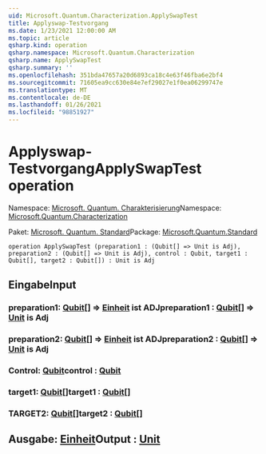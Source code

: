```yaml
---
uid: Microsoft.Quantum.Characterization.ApplySwapTest
title: Applyswap-Testvorgang
ms.date: 1/23/2021 12:00:00 AM
ms.topic: article
qsharp.kind: operation
qsharp.namespace: Microsoft.Quantum.Characterization
qsharp.name: ApplySwapTest
qsharp.summary: ''
ms.openlocfilehash: 351bda47657a20d6893ca18c4e63f46fba6e2bf4
ms.sourcegitcommit: 71605ea9cc630e84e7ef29027e1f0ea06299747e
ms.translationtype: MT
ms.contentlocale: de-DE
ms.lasthandoff: 01/26/2021
ms.locfileid: "98851927"
---
```

# <a name="applyswaptest-operation"></a><span data-ttu-id="f4073-102">Applyswap-Testvorgang</span><span class="sxs-lookup"><span data-stu-id="f4073-102">ApplySwapTest operation</span></span>

<span data-ttu-id="f4073-103">Namespace: [Microsoft. Quantum. Charakterisierung](xref:Microsoft.Quantum.Characterization)</span><span class="sxs-lookup"><span data-stu-id="f4073-103">Namespace: [Microsoft.Quantum.Characterization](xref:Microsoft.Quantum.Characterization)</span></span>

<span data-ttu-id="f4073-104">Paket: [Microsoft. Quantum. Standard](https://nuget.org/packages/Microsoft.Quantum.Standard)</span><span class="sxs-lookup"><span data-stu-id="f4073-104">Package: [Microsoft.Quantum.Standard](https://nuget.org/packages/Microsoft.Quantum.Standard)</span></span>




```qsharp
operation ApplySwapTest (preparation1 : (Qubit[] => Unit is Adj), preparation2 : (Qubit[] => Unit is Adj), control : Qubit, target1 : Qubit[], target2 : Qubit[]) : Unit is Adj
```


## <a name="input"></a><span data-ttu-id="f4073-105">Eingabe</span><span class="sxs-lookup"><span data-stu-id="f4073-105">Input</span></span>

### <a name="preparation1--qubit--unit--is-adj"></a><span data-ttu-id="f4073-106">preparation1: [Qubit](xref:microsoft.quantum.lang-ref.qubit)[] => [Einheit](xref:microsoft.quantum.lang-ref.unit)  ist ADJ</span><span class="sxs-lookup"><span data-stu-id="f4073-106">preparation1 : [Qubit](xref:microsoft.quantum.lang-ref.qubit)[] => [Unit](xref:microsoft.quantum.lang-ref.unit)  is Adj</span></span>




### <a name="preparation2--qubit--unit--is-adj"></a><span data-ttu-id="f4073-107">preparation2: [Qubit](xref:microsoft.quantum.lang-ref.qubit)[] => [Einheit](xref:microsoft.quantum.lang-ref.unit)  ist ADJ</span><span class="sxs-lookup"><span data-stu-id="f4073-107">preparation2 : [Qubit](xref:microsoft.quantum.lang-ref.qubit)[] => [Unit](xref:microsoft.quantum.lang-ref.unit)  is Adj</span></span>




### <a name="control--qubit"></a><span data-ttu-id="f4073-108">Control: [Qubit](xref:microsoft.quantum.lang-ref.qubit)</span><span class="sxs-lookup"><span data-stu-id="f4073-108">control : [Qubit](xref:microsoft.quantum.lang-ref.qubit)</span></span>




### <a name="target1--qubit"></a><span data-ttu-id="f4073-109">target1: [Qubit](xref:microsoft.quantum.lang-ref.qubit)[]</span><span class="sxs-lookup"><span data-stu-id="f4073-109">target1 : [Qubit](xref:microsoft.quantum.lang-ref.qubit)[]</span></span>




### <a name="target2--qubit"></a><span data-ttu-id="f4073-110">TARGET2: [Qubit](xref:microsoft.quantum.lang-ref.qubit)[]</span><span class="sxs-lookup"><span data-stu-id="f4073-110">target2 : [Qubit](xref:microsoft.quantum.lang-ref.qubit)[]</span></span>





## <a name="output--unit"></a><span data-ttu-id="f4073-111">Ausgabe: [Einheit](xref:microsoft.quantum.lang-ref.unit)</span><span class="sxs-lookup"><span data-stu-id="f4073-111">Output : [Unit](xref:microsoft.quantum.lang-ref.unit)</span></span>

